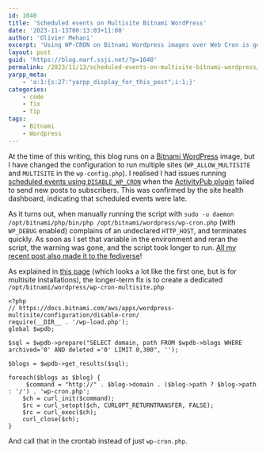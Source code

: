 ```yaml
---
id: 1040
title: 'Scheduled events on Multisite Bitnami WordPress'
date: '2023-11-13T00:13:03+11:00'
author: 'Olivier Mehani'
excerpt: 'Using WP-CRON on Bitnami Wordpress images over Web Cron is generally a good idea. But specific steps are needed when dealing with Multisite instances, otherwise scheduled events will silently not run. The trick is to add a dedicated script that iterates over all enabled sites, and processes the events for them all.'
layout: post
guid: 'https://blog.narf.ssji.net/?p=1040'
permalink: /2023/11/13/scheduled-events-on-multisite-bitnami-wordpress/
yarpp_meta:
    - 'a:1:{s:27:"yarpp_display_for_this_post";i:1;}'
categories:
    - code
    - fix
    - tip
tags:
    - Bitnami
    - Wordpress
---
```


At the time of this writing, this blog runs on a [Bitnami WordPress](https://bitnami.com/stack/wordpress) image, but I have changed the configuration to run multiple sites (`WP_ALLOW_MULTISITE` and `MULTISITE` in the `wp-config.php`). I realised I had issues running [scheduled events using `DISABLE_WP_CRON`](https://docs.bitnami.com/aws/apps/wordpress/configuration/disable-wordpress-cron/) when the [ActivityPub plugin](https://wordpress.org/plugins/activitypub/) failed to send new posts to subscribers. This was confirmed by the site health dashboard, indicating that scheduled events were late.

As it turns out, when manually running the script with `sudo -u daemon /opt/bitnami/php/bin/php /opt/bitnami/wordpress/wp-cron.php` (with `WP_DEBUG` enabled) complains of an undeclared `HTTP_HOST`, and terminates quickly. As soon as I set that variable in the environment and reran the script, the warning was gone, and the script took longer to run. [All my recent post also made it to the fediverse](https://blog.narf.ssji.net/2023/11/11/trying-the-microblogging-thing/)!

As explained in [this page](https://docs.bitnami.com/aws/apps/wordpress-multisite/configuration/disable-cron/) (which looks a lot like the first one, but is for multisite installations), the longer-term fix is to create a dedicated `/opt/bitnami/wordpress/wp-cron-multisite.php`

```
<?php
// https://docs.bitnami.com/aws/apps/wordpress-multisite/configuration/disable-cron/
require(__DIR__ . '/wp-load.php');
global $wpdb;

$sql = $wpdb->prepare("SELECT domain, path FROM $wpdb->blogs WHERE archived='0' AND deleted ='0' LIMIT 0,300", '');

$blogs = $wpdb->get_results($sql);

foreach($blogs as $blog) {
     $command = "http://" . $blog->domain . ($blog->path ? $blog->path : '/') . 'wp-cron.php';
    $ch = curl_init($command);
    $rc = curl_setopt($ch, CURLOPT_RETURNTRANSFER, FALSE);
    $rc = curl_exec($ch);
    curl_close($ch);
}
```

And call that in the crontab instead of just `wp-cron.php`.